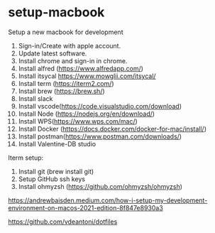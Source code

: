 # setup-macbook
Setup a new macbook for development

1. Sign-in/Create with apple account.
2. Update latest software.
3. Install chrome and sign-in in chrome.
4. Install alfred (https://www.alfredapp.com/)
5. Install itsycal https://www.mowglii.com/itsycal/
6. Install term (https://iterm2.com/)
7. Install brew (https://brew.sh/)
8. Install slack
9. Install vscode(https://code.visualstudio.com/download)
10. Install Node (https://nodejs.org/en/download/)
11. Install WPS(https://www.wps.com/mac/)
12. Install Docker (https://docs.docker.com/docker-for-mac/install/)
13. Install postman(https://www.postman.com/downloads/)
14. Install Valentine-DB studio




Iterm setup:
1. Install git (brew install git)
2. Setup GitHub ssh keys
3. Install ohmyzsh (https://github.com/ohmyzsh/ohmyzsh)


https://andrewbaisden.medium.com/how-i-setup-my-development-environment-on-macos-2021-edition-8f847e8930a3

https://github.com/vdeantoni/dotfiles